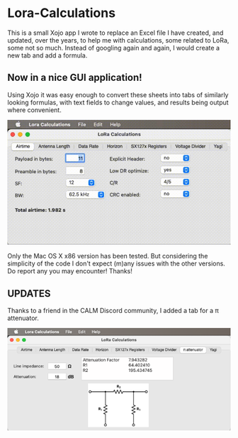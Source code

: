 # Lora-Calculations

This is a small Xojo app I wrote to replace an Excel file I have created, and updated, over the years, to help me with calculations, some related to LoRa, some not so much. Instead of googling again and again, I would create a new tab and add a formula.

## Now in a nice GUI application!

Using Xojo it was easy enough to convert these sheets into tabs of similarly looking formulas, with text fields to change values, and results being output where convenient.

![Demo](Recording.gif)

Only the Mac OS X x86 version has been tested. But considering the simplicity of the code I don't expect (m)any issues with the other versions. Do report any you may encounter! Thanks!

## UPDATES

Thanks to a friend in the CALM Discord community, I added a tab for a π attenuator.

![PIAttenuatorTab](PIAttenuatorTab.png)